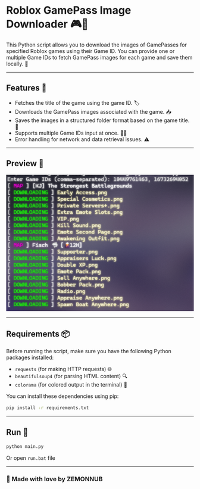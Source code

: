 # Roblox GamePass Image Downloader 🎮📸

This Python script allows you to download the images of GamePasses for specified Roblox games using their Game ID. You can provide one or multiple Game IDs to fetch GamePass images for each game and save them locally. 🚀

---

## Features 🌟

- Fetches the title of the game using the game ID. 🏷️
- Downloads the GamePass images associated with the game. 📥
- Saves the images in a structured folder format based on the game title. 📂
- Supports multiple Game IDs input at once. 🧑‍💻
- Error handling for network and data retrieval issues. ⚠️

---

## Preview 📸

![preview](./docs/images/preview.png)

---

## Requirements 📦

Before running the script, make sure you have the following Python packages installed:

- `requests` (for making HTTP requests) 🌐
- `beautifulsoup4` (for parsing HTML content) 🔍
- `colorama` (for colored output in the terminal) 🌈

You can install these dependencies using pip:

```sh
pip install -r requirements.txt
```

---

## Run 🚀

```sh
python main.py
```

Or open ```run.bat``` file

---

### 💙 Made with love by ZEMONNUB